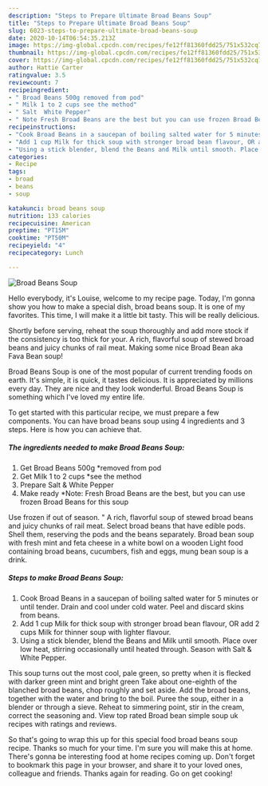```yaml
---
description: "Steps to Prepare Ultimate Broad Beans Soup"
title: "Steps to Prepare Ultimate Broad Beans Soup"
slug: 6023-steps-to-prepare-ultimate-broad-beans-soup
date: 2020-10-14T06:54:35.213Z
image: https://img-global.cpcdn.com/recipes/fe12ff81360fdd25/751x532cq70/broad-beans-soup-recipe-main-photo.jpg
thumbnail: https://img-global.cpcdn.com/recipes/fe12ff81360fdd25/751x532cq70/broad-beans-soup-recipe-main-photo.jpg
cover: https://img-global.cpcdn.com/recipes/fe12ff81360fdd25/751x532cq70/broad-beans-soup-recipe-main-photo.jpg
author: Hattie Carter
ratingvalue: 3.5
reviewcount: 7
recipeingredient:
- " Broad Beans 500g removed from pod"
- " Milk 1 to 2 cups see the method"
- " Salt  White Pepper"
- " Note Fresh Broad Beans are the best but you can use frozen Broad Beans for this soup"
recipeinstructions:
- "Cook Broad Beans in a saucepan of boiling salted water for 5 minutes or until tender. Drain and cool under cold water. Peel and discard skins from beans."
- "Add 1 cup Milk for thick soup with stronger broad bean flavour, OR add 2 cups Milk for thinner soup with lighter flavour."
- "Using a stick blender, blend the Beans and Milk until smooth. Place over low heat, stirring occasionally until heated through. Season with Salt &amp; White Pepper."
categories:
- Recipe
tags:
- broad
- beans
- soup

katakunci: broad beans soup 
nutrition: 133 calories
recipecuisine: American
preptime: "PT15M"
cooktime: "PT50M"
recipeyield: "4"
recipecategory: Lunch

---
```



![Broad Beans Soup](https://img-global.cpcdn.com/recipes/fe12ff81360fdd25/751x532cq70/broad-beans-soup-recipe-main-photo.jpg)

Hello everybody, it's Louise, welcome to my recipe page. Today, I'm gonna show you how to make a special dish, broad beans soup. It is one of my favorites. This time, I will make it a little bit tasty. This will be really delicious.

Shortly before serving, reheat the soup thoroughly and add more stock if the consistency is too thick for your. A rich, flavorful soup of stewed broad beans and juicy chunks of rail meat. Making some nice Broad Bean aka Fava Bean soup!

Broad Beans Soup is one of the most popular of current trending foods on earth. It's simple, it is quick, it tastes delicious. It is appreciated by millions every day. They are nice and they look wonderful. Broad Beans Soup is something which I've loved my entire life.


To get started with this particular recipe, we must prepare a few components. You can have broad beans soup using 4 ingredients and 3 steps. Here is how you can achieve that.

<!--inarticleads1-->

##### The ingredients needed to make Broad Beans Soup:

1. Get  Broad Beans 500g *removed from pod
1. Get  Milk 1 to 2 cups *see the method
1. Prepare  Salt &amp; White Pepper
1. Make ready  *Note: Fresh Broad Beans are the best, but you can use frozen Broad Beans for this soup


Use frozen if out of season. &#34; A rich, flavorful soup of stewed broad beans and juicy chunks of rail meat. Select broad beans that have edible pods. Shell them, reserving the pods and the beans separately. Broad bean soup with fresh mint and feta cheese in a white bowl on a wooden Light food containing broad beans, cucumbers, fish and eggs, mung bean soup is a drink. 

<!--inarticleads2-->

##### Steps to make Broad Beans Soup:

1. Cook Broad Beans in a saucepan of boiling salted water for 5 minutes or until tender. Drain and cool under cold water. Peel and discard skins from beans.
1. Add 1 cup Milk for thick soup with stronger broad bean flavour, OR add 2 cups Milk for thinner soup with lighter flavour.
1. Using a stick blender, blend the Beans and Milk until smooth. Place over low heat, stirring occasionally until heated through. Season with Salt &amp; White Pepper.


This soup turns out the most cool, pale green, so pretty when it is flecked with darker green mint and bright green Take about one-eighth of the blanched broad beans, chop roughly and set aside. Add the broad beans, together with the water and bring to the boil. Puree the soup, either in a blender or through a sieve. Reheat to simmering point, stir in the cream, correct the seasoning and. View top rated Broad bean simple soup uk recipes with ratings and reviews. 

So that's going to wrap this up for this special food broad beans soup recipe. Thanks so much for your time. I'm sure you will make this at home. There's gonna be interesting food at home recipes coming up. Don't forget to bookmark this page in your browser, and share it to your loved ones, colleague and friends. Thanks again for reading. Go on get cooking!
